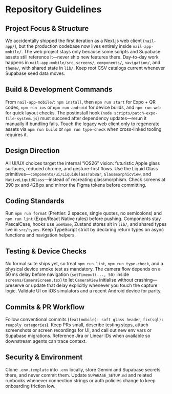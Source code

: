 # Repository Guidelines

## Project Focus & Structure
We accidentally shipped the first iteration as a Next.js web client (`nail-app/`), but the production codebase now lives entirely inside `nail-app-mobile/`. The web project stays only because some scripts and Supabase assets still reference it—never ship new features there. Day-to-day work happens in `nail-app-mobile/src`, `screens/`, `components/`, `navigation/`, and `theme/`, with shared state in `lib/`. Keep root CSV catalogs current whenever Supabase seed data moves.

## Build & Development Commands
From `nail-app-mobile/`: `npm install`, then `npm run start` for Expo + QR codes, `npm run ios` or `npm run android` for device builds, and `npm run web` for quick layout checks. The postinstall hook (`node scripts/patch-expo-file-system.js`) must succeed after dependency updates—rerun it manually if bundling fails. Touch the legacy web client only to regenerate assets via `npm run build` or `npm run type-check` when cross-linked tooling requires it.

## Design Direction
All UI/UX choices target the internal “iOS26” vision: futuristic Apple glass surfaces, reduced chrome, and gesture-first flows. Use the Liquid Glass primitives—`components/ui/LiquidGlassTabBar`, `GlassmorphicView`, and `NativeLiquidGlass`—instead of recreating glassmorphism. Check screens at 390 px and 428 px and mirror the Figma tokens before committing.

## Coding Standards
Run `npm run format` (Prettier: 2 spaces, single quotes, no semicolons) and `npm run lint` (Expo/React Native rules) before pushing. Components stay PascalCase, hooks use `useName`, Zustand stores sit in `lib/`, and shared types live in `src/types`. Keep TypeScript strict by declaring return types on async functions and navigation helpers.

## Testing & Device Checks
No formal suite ships yet, so treat `npm run lint`, `npm run type-check`, and a physical device smoke test as mandatory. The camera flow depends on a 50 ms delay before navigation (`setTimeout(..., 50)` inside `screens/CameraScreen.tsx`) to let `CameraView` initialise without crashing—preserve or update that delay explicitly whenever you touch the capture logic. Validate UI on iOS simulators and a recent Android device for parity.

## Commits & PR Workflow
Follow conventional commits (`feat(mobile): soft glass header`, `fix(sql): reapply categories`). Keep PRs small, describe testing steps, attach screenshots or screen recordings for UI, and call out new env vars or Supabase migrations. Reference Jira or Linear IDs when available so downstream agents can trace context.

## Security & Environment
Clone `.env.template` into `.env` locally, store Gemini and Supabase secrets there, and never commit them. Update `SUPABASE_SETUP.md` and related runbooks whenever connection strings or auth policies change to keep onboarding friction low.
